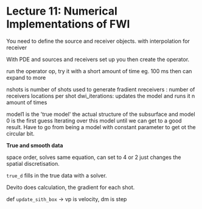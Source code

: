 # Lecture 11: Numerical Implementations of FWI




You need to define the source and receiver objects. with interpolation for receiver

With PDE and sources and receivers set up you then create the operator.

run the operator op, try it with a short amount of time eg. 100 ms then can expand to more

nshots is number of shots used to generate fradient
nreceivers : number of receivers locations per shot
dwi_iterations: updates the model and runs it n amount of times


model1 is the 'true model' the actual structure of the subsurface and model 0 is the first guess
Iterating over this model until we can get to a good result. Have to go from being a model with constant parameter to get ot the circular bit.

**True and smooth data**

space order, solves same equation, can set to 4 or 2 just changes the spatial discretisation.

```true_d``` fills in the true data with a solver.

Devito does calculation, the gradient for each shot.

def ```update_sith_box``` -> vp is velocity, dm is step












